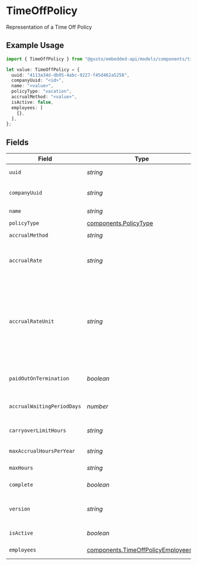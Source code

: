 # TimeOffPolicy

Representation of a Time Off Policy

## Example Usage

```typescript
import { TimeOffPolicy } from "@gusto/embedded-api/models/components/timeoffpolicy.js";

let value: TimeOffPolicy = {
  uuid: "4113a34d-db95-4abc-9227-f45d462a5258",
  companyUuid: "<id>",
  name: "<value>",
  policyType: "vacation",
  accrualMethod: "<value>",
  isActive: false,
  employees: [
    {},
  ],
};
```

## Fields

| Field                                                                                                                                                                                                                                                                        | Type                                                                                                                                                                                                                                                                         | Required                                                                                                                                                                                                                                                                     | Description                                                                                                                                                                                                                                                                  |
| ---------------------------------------------------------------------------------------------------------------------------------------------------------------------------------------------------------------------------------------------------------------------------- | ---------------------------------------------------------------------------------------------------------------------------------------------------------------------------------------------------------------------------------------------------------------------------- | ---------------------------------------------------------------------------------------------------------------------------------------------------------------------------------------------------------------------------------------------------------------------------- | ---------------------------------------------------------------------------------------------------------------------------------------------------------------------------------------------------------------------------------------------------------------------------- |
| `uuid`                                                                                                                                                                                                                                                                       | *string*                                                                                                                                                                                                                                                                     | :heavy_check_mark:                                                                                                                                                                                                                                                           | Unique identifier of a time off policy                                                                                                                                                                                                                                       |
| `companyUuid`                                                                                                                                                                                                                                                                | *string*                                                                                                                                                                                                                                                                     | :heavy_check_mark:                                                                                                                                                                                                                                                           | Unique identifier for the company owning the time off policy                                                                                                                                                                                                                 |
| `name`                                                                                                                                                                                                                                                                       | *string*                                                                                                                                                                                                                                                                     | :heavy_check_mark:                                                                                                                                                                                                                                                           | Name of the time off policy                                                                                                                                                                                                                                                  |
| `policyType`                                                                                                                                                                                                                                                                 | [components.PolicyType](../../models/components/policytype.md)                                                                                                                                                                                                               | :heavy_check_mark:                                                                                                                                                                                                                                                           | Type of the time off policy                                                                                                                                                                                                                                                  |
| `accrualMethod`                                                                                                                                                                                                                                                              | *string*                                                                                                                                                                                                                                                                     | :heavy_check_mark:                                                                                                                                                                                                                                                           | Policy time off accrual method                                                                                                                                                                                                                                               |
| `accrualRate`                                                                                                                                                                                                                                                                | *string*                                                                                                                                                                                                                                                                     | :heavy_minus_sign:                                                                                                                                                                                                                                                           | The rate at which the time off hours will accrue for an employee on the policy. Represented as a float, e.g. "40.0".                                                                                                                                                         |
| `accrualRateUnit`                                                                                                                                                                                                                                                            | *string*                                                                                                                                                                                                                                                                     | :heavy_minus_sign:                                                                                                                                                                                                                                                           | The number of hours an employee has to work or be paid for to accrue the number of hours set in the accrual rate. Only used for hourly policies (per_hour_paid, per_hour_paid_no_overtime, per_hour_work, per_hour_worked_no_overtime). Represented as a float, e.g. "40.0". |
| `paidOutOnTermination`                                                                                                                                                                                                                                                       | *boolean*                                                                                                                                                                                                                                                                    | :heavy_minus_sign:                                                                                                                                                                                                                                                           | Boolean representing if an employee's accrued time off hours will be paid out on termination                                                                                                                                                                                 |
| `accrualWaitingPeriodDays`                                                                                                                                                                                                                                                   | *number*                                                                                                                                                                                                                                                                     | :heavy_minus_sign:                                                                                                                                                                                                                                                           | Number of days before an employee on the policy will begin accruing time off hours                                                                                                                                                                                           |
| `carryoverLimitHours`                                                                                                                                                                                                                                                        | *string*                                                                                                                                                                                                                                                                     | :heavy_minus_sign:                                                                                                                                                                                                                                                           | The max number of hours an employee can carryover from one year to the next                                                                                                                                                                                                  |
| `maxAccrualHoursPerYear`                                                                                                                                                                                                                                                     | *string*                                                                                                                                                                                                                                                                     | :heavy_minus_sign:                                                                                                                                                                                                                                                           | The max number of hours an employee can accrue in a year                                                                                                                                                                                                                     |
| `maxHours`                                                                                                                                                                                                                                                                   | *string*                                                                                                                                                                                                                                                                     | :heavy_minus_sign:                                                                                                                                                                                                                                                           | The max number of hours an employee can accrue                                                                                                                                                                                                                               |
| `complete`                                                                                                                                                                                                                                                                   | *boolean*                                                                                                                                                                                                                                                                    | :heavy_minus_sign:                                                                                                                                                                                                                                                           | boolean representing if a policy has completed configuration                                                                                                                                                                                                                 |
| `version`                                                                                                                                                                                                                                                                    | *string*                                                                                                                                                                                                                                                                     | :heavy_minus_sign:                                                                                                                                                                                                                                                           | The current version of the object. See the [versioning guide](https://docs.gusto.com/embedded-payroll/docs/versioning#object-layer) for information on how to use this field.                                                                                                |
| `isActive`                                                                                                                                                                                                                                                                   | *boolean*                                                                                                                                                                                                                                                                    | :heavy_check_mark:                                                                                                                                                                                                                                                           | boolean representing if a policy is active or not                                                                                                                                                                                                                            |
| `employees`                                                                                                                                                                                                                                                                  | [components.TimeOffPolicyEmployees](../../models/components/timeoffpolicyemployees.md)[]                                                                                                                                                                                     | :heavy_check_mark:                                                                                                                                                                                                                                                           | List of employee UUIDs under a time off policy                                                                                                                                                                                                                               |